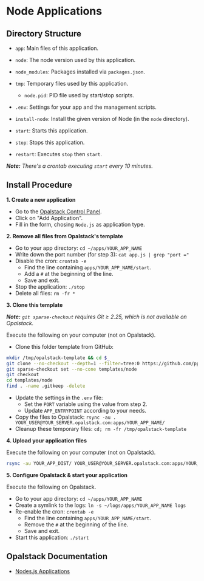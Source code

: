 # Node Applications

## Directory Structure

- `app`: Main files of this application.
- `node`: The node version used by this application.
- `node_modules`: Packages installed via `packages.json`.
- `tmp`: Temporary files used by this application.
  - `node.pid`: PID file used by start/stop scripts.

- `.env`: Settings for your app and the management scripts.

- `install-node`: Install the given version of Node (in the `node` directory).
- `start`: Starts this application.
- `stop`: Stops this application.
- `restart`: Executes `stop` then `start`.

_**Note:** There's a crontab executing `start` every 10 minutes._


## Install Procedure

**1. Create a new application**

- Go to the [Opalstack Control Panel](https://my.opalstack.com/apps/).
- Click on "Add Application".
- Fill in the form, chosing `Node.js` as application type.


**2. Remove all files from Opalstack's template**

- Go to your app directory: `cd ~/apps/YOUR_APP_NAME`
- Write down the port number (for step 3): `cat app.js | grep "port ="`
- Disable the cron: `crontab -e`
  - Find the line containing `apps/YOUR_APP_NAME/start`.
  - Add a `#` at the beginning of the line.
  - Save and exit.
- Stop the application: `./stop`
- Delete all files: `rm -fr *`


**3. Clone this template**

_**Note:** `git sparse-checkout` requires Git ≥ 2.25, which is not available on Opalstack._

Execute the following on your computer (not on Opalstack).

- Clone this folder template from GitHub:

```bash
mkdir /tmp/opalstack-template && cd $_
git clone --no-checkout --depth=1 --filter=tree:0 https://github.com/ppo/opalstack/ .
git sparse-checkout set --no-cone templates/node
git checkout
cd templates/node
find . -name .gitkeep -delete
```

- Update the settings in the `.env` file:
    - Set the `PORT` variable using the value from step 2.
    - Update `APP_ENTRYPOINT` according to your needs.
- Copy the files to Opalstack: `rsync -au . YOUR_USER@YOUR_SERVER.opalstack.com:apps/YOUR_APP_NAME/`
- Cleanup these temporary files: `cd; rm -fr /tmp/opalstack-template`


**4. Upload your application files**

Execute the following on your computer (not on Opalstack).

```bash
rsync -au YOUR_APP_DIST/ YOUR_USER@YOUR_SERVER.opalstack.com:apps/YOUR_APP_NAME/app/
```


**5. Configure Opalstack & start your application**

Execute the following on Opalstack.

- Go to your app directory: `cd ~/apps/YOUR_APP_NAME`
- Create a symlink to the logs: `ln -s ~/logs/apps/YOUR_APP_NAME logs`
- Re-enable the cron: `crontab -e`
  - Find the line containing `apps/YOUR_APP_NAME/start`.
  - Remove the `#` at the beginning of the line.
  - Save and exit.
- Start this application: `./start`


## Opalstack Documentation

- [Nodes.js Applications](https://docs.opalstack.com/topic-guides/nodejs/)
